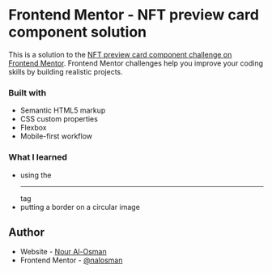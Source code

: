 # Frontend Mentor - NFT preview card component solution

This is a solution to the [NFT preview card component challenge on Frontend Mentor](https://www.frontendmentor.io/challenges/nft-preview-card-component-SbdUL_w0U). Frontend Mentor challenges help you improve your coding skills by building realistic projects. 

### Built with

- Semantic HTML5 markup
- CSS custom properties
- Flexbox
- Mobile-first workflow

### What I learned

- using the <hr> tag
- putting a border on a circular image

## Author

- Website - [Nour Al-Osman](https://www.nouralosman.com)
- Frontend Mentor - [@nalosman](https://www.frontendmentor.io/profile/nalosman)

